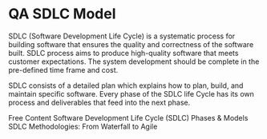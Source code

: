 # QA SDLC Model

SDLC (Software Development Life Cycle) is a systematic process for building software that ensures the quality and correctness of the software built. SDLC process aims to produce high-quality software that meets customer expectations. The system development should be complete in the pre-defined time frame and cost.

SDLC consists of a detailed plan which explains how to plan, build, and maintain specific software. Every phase of the SDLC life Cycle has its own process and deliverables that feed into the next phase.

<ResourceGroupTitle>Free Content</ResourceGroupTitle>
<BadgeLink colorScheme='yellow' badgeText='Read' href='https://www.guru99.com/software-development-life-cycle-tutorial.html'>Software Development Life Cycle (SDLC) Phases & Models</BadgeLink>
<BadgeLink colorScheme='yellow' badgeText='Read' href='https://www.virtasant.com/blog/sdlc-methodologies'>SDLC Methodologies: From Waterfall to Agile</BadgeLink>